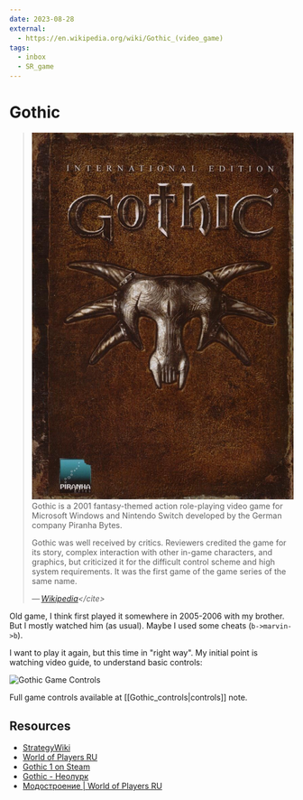 ```yaml
---
date: 2023-08-28
external:
  - https://en.wikipedia.org/wiki/Gothic_(video_game)
tags:
  - inbox
  - SR_game
---
```


# Gothic

> ![Gothic Cover|320](./img/Gothiccover.png)
> Gothic is a 2001 fantasy-themed action role-playing video game for Microsoft
> Windows and Nintendo Switch developed by the German company Piranha Bytes.
>
> Gothic was well received by critics. Reviewers credited the game for its
> story, complex interaction with other in-game characters, and graphics, but
> criticized it for the difficult control scheme and high system requirements.
> It was the first game of the game series of the same name.
>
> — <cite>[Wikipedia](https://en.wikipedia.org/wiki/Gothic_\(video_game\))</cite>

Old game, I think first played it somewhere in 2005-2006 with my brother. But I
mostly watched him (as usual). Maybe I used some cheats (`b->marvin->b`).

I want to play it again, but this time in "right way". My initial point is
watching video guide, to understand basic controls:

![Gothic Game Controls](https://www.youtube.com/watch?v=kpRlGYwSL-8)

Full game controls available at [[Gothic_controls|controls]] note.

## Resources

- [StrategyWiki](https://strategywiki.org/wiki/Gothic)
- [World of Players RU](https://worldofplayers.ru/)
- [Gothic 1 on Steam](https://store.steampowered.com/app/65540/Gothic_1/)
- [Gothic - Неолурк](https://neolurk.org/wiki/Gothic)
- [Модостроение | World of Players RU](https://worldofplayers.ru/forums/353/)

